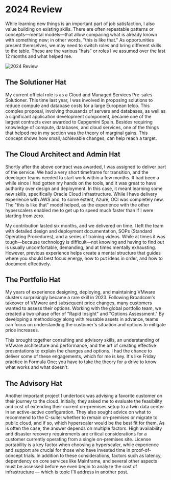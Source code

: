 # 2024 Review



While learning new things is an important part of job satisfaction, I also value building on existing skills. There are often repeatable patterns or concepts—mental models—that allow comparing what is already known with something new; in other words, "this is like that." As opportunities present themselves, we may need to switch roles and bring different skills to the table. These are the various "hats" or roles I've assumed over the last 12 months and what helped me.

![2024 Review](https://raoconnor.github.io/docs/assets/images/Caps-3.png)


## The Solutioner Hat
My current official role is as a Cloud and Managed Services Pre-sales Solutioner. This time last year, I was involved in proposing solutions to reduce compute and database costs for a large European telco. This complex proposal, involving thousands of servers and databases, as well as a significant application development component, became one of the largest contracts ever awarded to Capgemini Spain.
Besides requiring knowledge of compute, databases, and cloud services, one of the things that helped me in my section was the theory of marginal gains. This concept shows how small, achievable changes, can help reach a target.

## The Cloud Architect and Admin Hat
Shortly after the above contract was awarded, I was assigned to deliver part of the service. We had a very short timeframe for transition, and the developer teams needed to start work within a few months. It had been a while since I had gotten my hands on the tools, and it was great to have authority over design and deployment. In this case, it meant learning some new skills, specifically Oracle Cloud Infrastructure. While I have delivery experience with AWS and, to some extent, Azure, OCI was completely new. The "this is like that" model helped, as the experience with the other hyperscalers enabled me to get up to speed much faster than if I were starting from zero.

My contribution lasted six months, and we delivered on time. I left the team with detailed design and deployment documentation, SOPs (Standard Operating Procedures), and a series of training videos. While at times it was tough—because technology is difficult—not knowing and having to find out is usually uncomfortable, demanding, and at times mentally exhausting. However, previous experience helps create a mental structure that guides where you should best focus energy, how to put ideas in order, and how to document effectively.

## The Portfolio Hat
My years of experience designing, deploying, and maintaining VMware clusters surprisingly became a rare skill in 2023. Following Broadcom's takeover of VMware and subsequent price changes, many customers wanted to assess their options. Working with the global portfolio team, we created a two-phase offer of "Rapid Insight" and "Options Assessment." By developing a methodology along with reusable assets in advance, teams can focus on understanding the customer's situation and options to mitigate price increases.

This brought together consulting and advisory skills, an understanding of VMware architecture and performance, and the art of creating effective presentations to explain the changes and options. I had the chance to deliver some of these engagements, which for me is key. It's like Friday practice in Formula One; you have to take the theory for a drive to know what works and what doesn't.

## The Advisory Hat
Another important project I undertook was advising a favorite customer on their journey to the cloud. Initially, they asked me to evaluate the feasibility and cost of extending their current on-premises setup to a twin data center in an active-active configuration. They also sought advice on what to recommend to the C-suite: whether to remain on-premises or migrate to public cloud, and if so, which hyperscaler would be the best fit for them. As is often the case, the answer depends on multiple factors.
High availability and disaster recovery requirements are critical considerations for a customer currently operating from a single on-premises site. License portability is a key factor when choosing a hyperscaler, while experience and support are crucial for those who have invested time in proof-of-concept trials. In addition to these considerations, factors such as latency, dependency on core services like Mainframe, and several other aspects must be assessed before we even begin to analyze the cost of infrastructure — which is topic I'll address in another post.


